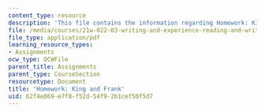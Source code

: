 ```yaml
---
content_type: resource
description: 'This file contains the information regarding Homework: King and Frank.'
file: /media/courses/21w-022-03-writing-and-experience-reading-and-writing-autobiography-spring-2014/62f4e069e7f8f52d54f92b1cef50f5d7_MIT21W_022_03S14_0313.pdf
file_type: application/pdf
learning_resource_types:
- Assignments
ocw_type: OCWFile
parent_title: Assignments
parent_type: CourseSection
resourcetype: Document
title: 'Homework: King and Frank'
uid: 62f4e069-e7f8-f52d-54f9-2b1cef50f5d7
---
```

